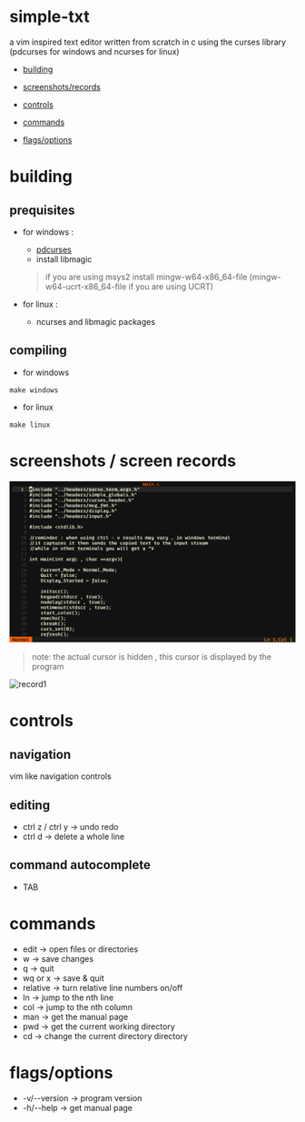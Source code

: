 # simple-txt
a vim inspired text editor written from scratch in c using the curses library (pdcurses for windows and ncurses for linux)

* [building](https://github.com/abdelrahman1215/simple-txt?tab=readme-ov-file#building)

* [screenshots/records](https://github.com/abdelrahman1215/simple-txt?tab=readme-ov-file#screenshots--screen-records)

* [controls](https://github.com/abdelrahman1215/simple-txt?tab=readme-ov-file#controls)

* [commands](https://github.com/abdelrahman1215/simple-txt?tab=readme-ov-file#commands)

* [flags/options](https://github.com/abdelrahman1215/simple-txt?tab=readme-ov-file#flagsoptions)

# building
## prequisites
* for windows : 
    * [pdcurses](https://sourceforge.net/projects/pdcurses/)
    * install libmagic
    > if you are using msys2 install mingw-w64-x86_64-file (mingw-w64-ucrt-x86_64-file if you are using UCRT)

* for linux :
    * ncurses and libmagic packages

## compiling
* for windows
```
make windows
```

* for linux
```
make linux
```

# screenshots / screen records
![screenshot1](https://github.com/abdelrahman1215/simple-txt/blob/main/demos/Screenshot%20(7).png?raw=true)

>note: the actual cursor is hidden , this cursor is displayed by the program

![record1](https://github.com/abdelrahman1215/simple-txt/blob/main/demos/rec.gif?raw=true)

# controls
## navigation
vim like navigation controls
## editing
* ctrl z / ctrl y -> undo redo
* ctrl d -> delete a whole line

## command autocomplete
* TAB

# commands
* edit -> open files or directories
* w -> save changes
* q -> quit
* wq or x -> save & quit
* relative -> turn relative line numbers on/off
* ln -> jump to the nth line
* col -> jump to the nth column
* man -> get the manual page
* pwd -> get the current working directory
* cd -> change the current directory directory

# flags/options
* -v/--version -> program version
* -h/--help -> get manual page
